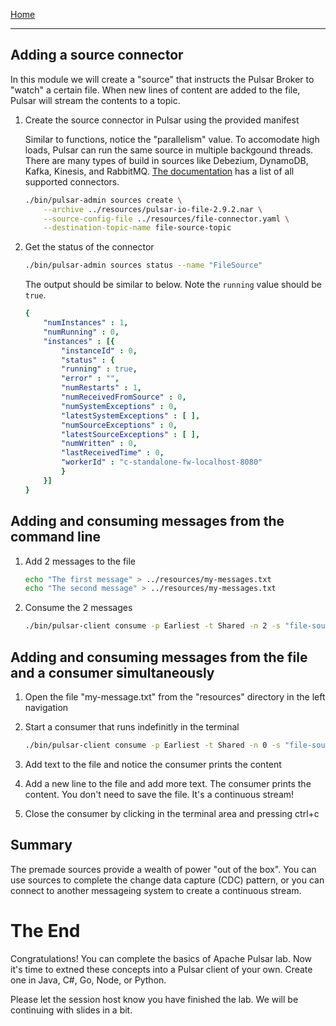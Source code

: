 [Home](/README.md)

---

## Adding a source connector

In this module we will create a "source" that instructs the Pulsar Broker to "watch" a certain file. When new lines of content are added to the file, Pulsar will stream the contents to a topic.

1. Create the source connector in Pulsar using the provided manifest

    Similar to functions, notice the "parallelism" value. To accomodate high loads, Pulsar can run the same source in multiple backgound threads. There are many types of build in sources like Debezium, DynamoDB, Kafka, Kinesis, and RabbitMQ. [The documentation](https://pulsar.apache.org/docs/en/io-connectors/) has a list of all supported connectors.

    ```bash
    ./bin/pulsar-admin sources create \
        --archive ../resources/pulsar-io-file-2.9.2.nar \
        --source-config-file ../resources/file-connector.yaml \
        --destination-topic-name file-source-topic
    ```

1. Get the status of the connector

    ```bash
    ./bin/pulsar-admin sources status --name "FileSource"
    ```

    The output should be similar to below. Note the `running` value should be `true`.

    ```yaml
    {
        "numInstances" : 1,
        "numRunning" : 0,
        "instances" : [{
            "instanceId" : 0,
            "status" : {
            "running" : true,
            "error" : "",
            "numRestarts" : 1,
            "numReceivedFromSource" : 0,
            "numSystemExceptions" : 0,
            "latestSystemExceptions" : [ ],
            "numSourceExceptions" : 0,
            "latestSourceExceptions" : [ ],
            "numWritten" : 0,
            "lastReceivedTime" : 0,
            "workerId" : "c-standalone-fw-localhost-8080"
            }
        }]
    }
    ```

## Adding and consuming messages from the command line

1. Add 2 messages to the file

    ```bash
    echo "The first message" > ../resources/my-messages.txt
    echo "The second message" > ../resources/my-messages.txt
    ```

1. Consume the 2 messages

    ```bash
    ./bin/pulsar-client consume -p Earliest -t Shared -n 2 -s "file-source" persistent://public/default/file-source-topic
    ```

## Adding and consuming messages from the file and a consumer simultaneously

1. Open the file "my-message.txt" from the "resources" directory in the left navigation

1. Start a consumer that runs indefinitly in the terminal

    ```bash
    ./bin/pulsar-client consume -p Earliest -t Shared -n 0 -s "file-source" persistent://public/default/file-source-topic
    ```

1. Add text to the file and notice the consumer prints the content

1. Add a new line to the file and add more text. The consumer prints the content. You don't need to save the file. It's a continuous stream!

1. Close the consumer by clicking in the terminal area and pressing ctrl+c

## Summary

The premade sources provide a wealth of power "out of the box". You can use sources to complete the change data capture (CDC) pattern, or you can connect to another messageing system to create a continuous stream.

# The End

Congratulations! You can complete the basics of Apache Pulsar lab. Now it's time to extned these concepts into a Pulsar client of your own. Create one in Java, C#, Go, Node, or Python.

Please let the session host know you have finished the lab. We will be continuing with slides in a bit.
